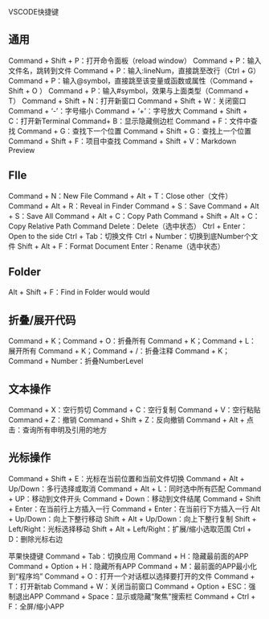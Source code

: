 VSCODE快捷键

##	通用
Command + Shift + P：打开命令面板（reload window）
Command + P：输入文件名，跳转到文件
Command + P：输入:lineNum，直接跳至改行（Ctrl + G）
Command + P：输入@symbol，直接跳至该变量或函数或属性（Command + Shift + O ）
Command + P：输入#symbol，效果与上面类型（Command + T）
Command + Shift + N：打开新窗口
Command + Shift + W：关闭窗口
Command + ‘-’：字号缩小
Command + ‘+’：字号放大
Command + Shift + C：打开新Terminal
Command+ B：显示隐藏侧边栏
Command + F：文件中查找
Command + G：查找下一个位置
Command + Shift + G：查找上一个位置
Command + Shift + F：项目中查找
Command + Shift + V：Markdown Preview

##	FIle
Command + N：New File
Command + Alt + T：Close other（文件）
Command + Alt + R：Reveal in Finder
Command + S：Save
Command + Alt + S：Save All
Command + Alt + C：Copy Path
Command + Shift + Alt + C：Copy Relative Path
Command Delete：Delete（选中状态） Ctrl + Enter：Open to the side
Ctrl + Tab：切换文件
Ctrl + Number：切换到底Number个文件
Shift + Alt + F：Format Document
Enter：Rename（选中状态）


##	Folder
Alt + Shift + F：Find in Folder would would

##	折叠/展开代码
Command + K；Command + O：折叠所有
Command + K；Command + L：展开所有
Command + K；Command + /：折叠注释
Command + K；Command + Number：折叠NumberLevel

##	文本操作
Command + X：空行剪切
Command + C：空行复制
Command + V：空行粘贴
Command + Z：撤销
Command + Shift + Z：反向撤销
Command + Alt + 点击：查询所有申明及引用的地方

##	光标操作
Command + Shift + E：光标在当前位置和当前文件切换
Command + Alt + Up/Down：多行选择或取消
Command + Alt + L：同时选中所有匹配
Command + UP：移动到文件开头
Command + Down：移动到文件结尾
Command + Shift + Enter：在当前行上方插入一行
Command + Enter：在当前行下方插入一行
Alt + Up/Down：向上下整行移动
Shift + Alt + Up/Down：向上下整行复制
Shift + Left/Right：光标选择移动
Shift + Alt + Left/Right：扩展/缩小选取范围
Ctrl + D：删除光标右边

苹果快捷键
Command + Tab：切换应用
Command + H：隐藏最前面的APP
Command + Option + H：隐藏所有APP
Command + M：最前面的APP最小化到“程序坞”
Command + O：打开一个对话框以选择要打开的文件
Command + T：打开新tab
Command + W：关闭当前窗口
Command + Option + ESC：强制退出APP
Command + Space：显示或隐藏“聚焦”搜索栏
Command + Ctrl + F：全屏/缩小APP